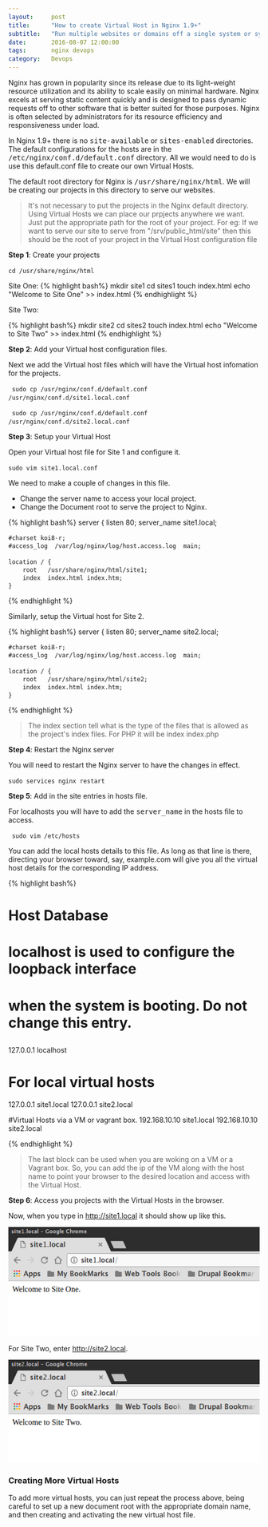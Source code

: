 ```yaml
---
layout:     post
title:      "How to create Virtual Host in Nginx 1.9+"
subtitle:   "Run multiple websites or domains off a single system or system powered by Nginx 1.9."
date:       2016-08-07 12:00:00
tags:       nginx devops
category:   Devops
---
```

Nginx has grown in popularity since its release due to its light-weight resource utilization and its ability to scale easily on minimal hardware. Nginx excels at serving static content quickly and is designed to pass dynamic requests off to other software that is better suited for those purposes. Nginx is often selected by administrators for its resource efficiency and responsiveness under load.

In Nginx 1.9+ there is no <kbd>site-available</kbd> or <kbd>sites-enabled</kbd> directories. The default configurations for the hosts are in the <kbd>/etc/nginx/conf.d/default.conf</kbd> directory. All we would need to do is use this default.conf file to create our own Virtual Hosts.

The default root directory for Nginx is <kbd>/usr/share/nginx/html</kbd>. We will be creating our projects in this directory to serve our websites.

>It's not necessary to put the projects in the Nginx default directory. Using Virtual Hosts we can place our prpjects anywhere we want. Just put the appropriate path for the root of your project. For eg: If we want to serve our site to serve from "/srv/public_html/site" then this should be the root of your project in the Virtual Host configuration file

**Step 1**: Create your projects

<code>cd /usr/share/nginx/html</code>

Site One:
{% highlight bash%}
mkdir site1
cd sites1
touch index.html
echo "Welcome to Site One" >> index.html
{% endhighlight %}

Site Two:

{% highlight bash%}
mkdir site2
cd sites2
touch index.html
echo "Welcome to Site Two" >> index.html
{% endhighlight %}

**Step 2**: Add your Virtual host configuration files.

Next we add the Virtual host files which will have the Virtual host infomation for the projects.

<code> sudo cp /usr/nginx/conf.d/default.conf /usr/nginx/conf.d/site1.local.conf</code>

<code> sudo cp /usr/nginx/conf.d/default.conf /usr/nginx/conf.d/site2.local.conf</code>

**Step 3**: Setup your Virtual Host

Open your Virtual host file for Site 1 and configure it.

<code>sudo vim site1.local.conf</code>

We need to make a couple of changes in this file.

* Change the server name to access your local project.
* Change the Document root to serve the project to Nginx.

{% highlight bash%}
server {
    listen       80;
    server_name  site1.local;

    #charset koi8-r;
    #access_log  /var/log/nginx/log/host.access.log  main;

    location / {
        root   /usr/share/nginx/html/site1;
        index  index.html index.htm;
    }

{% endhighlight %}

Similarly, setup the Virtual host for Site 2.

{% highlight bash%}
server {
    listen       80;
    server_name  site2.local;

    #charset koi8-r;
    #access_log  /var/log/nginx/log/host.access.log  main;

    location / {
        root   /usr/share/nginx/html/site2;
        index  index.html index.htm;
    }

{% endhighlight %}


> The index section tell what is the type of the files that is allowed as the project's index files. For PHP it will be index index.php

**Step 4**: Restart the Nginx server

You will need to restart the Nginx server to have the changes in effect.

<code>sudo services nginx restart</code>

**Step 5**: Add in the site entries in hosts file.

For localhosts you will have to add the <kbd>server_name</kbd> in the hosts file to access.

<code> sudo vim /etc/hosts</code>

You can add the local hosts details to this file. As long as that line is there, directing your browser toward, say, example.com will give you all the virtual host details for the corresponding IP address.

{% highlight bash%}
# Host Database
#
# localhost is used to configure the loopback interface
# when the system is booting.  Do not change this entry.
##
127.0.0.1       localhost

# For local virtual hosts
127.0.0.1       site1.local
127.0.0.1       site2.local

#Virtual Hosts via a VM or vagrant box.
192.168.10.10   site1.local
192.168.10.10   site2.local

{% endhighlight %}
> The last block can be used when you are woking on a VM or a Vagrant box. So, you can add the ip of the VM along with the host name to point your browser to the desired location and access with the Virtual Host.

**Step 6**: Access you projects with the Virtual Hosts in the browser.

Now, when you type in http://site1.local it should show up like this.

![Site one](/img/posts/setup-virtual-hosts-nginx/site1.local.png)

For Site Two, enter http://site2.local.

![Site two](/img/posts/setup-virtual-hosts-nginx/site2.local.png)

<h3>Creating More Virtual Hosts</h3>
To add more virtual hosts, you can just repeat the process above, being careful to set up a new document root with the appropriate domain name, and then creating and activating the new virtual host file.
